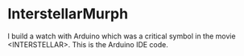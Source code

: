 # InterstellarMurph
I build a watch with Arduino which was a critical symbol in the movie &lt;INTERSTELLAR>. This is the Arduino IDE code.
